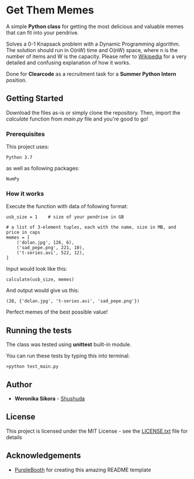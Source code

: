 
# Get Them Memes

A simple **Python class** for getting the most delicious and valuable memes that can fit into your pendrive.

Solves a 0-1 Knapsack problem with a Dynamic Programming algorithm.
The solution should run in O(nW) time and O(nW) space, where n is the number of items and W is the capacity. 
Please refer to [Wikipedia](https://en.wikipedia.org/wiki/Knapsack_problem) for a very detailed and confusing explanation of how it works.

Done for **Clearcode** as a recruitment task for a **Summer Python Intern** position.

## Getting Started

Download the files as-is or simply clone the repository. Then, import the *calculate* function from *main.py* file and you're good to go!

### Prerequisites

This project uses:

```
Python 3.7
```

as well as following packages:

```
NumPy
```
### How it works

Execute the function with data of following format:

```
usb_size = 1    # size of your pendrive in GB

# a list of 3-element tuples, each with the name, size in MB, and price in caps
memes = [
    ('dolan.jpg', 126, 6),
    ('sad_pepe.png', 221, 10),
    ('t-series.avi', 522, 12),
]
```

Input would look like this:

```
calculate(usb_size, memes)
```
And output would give us this:
```
(28, {'dolan.jpg', 't-series.avi', 'sad_pepe.png'})
```

Perfect memes of the best possible value!

## Running the tests

The class was tested using **unittest** built-in module.

You can run these tests by typing this into terminal:
```
>python test_main.py
```
## Author

* **Weronika Sikora** - [Shushuda](https://github.com/Shushuda)

## License

This project is licensed under the MIT License - see the [LICENSE.txt](LICENSE.txt) file for details

## Acknowledgements

* [PurpleBooth](https://gist.github.com/PurpleBooth) for creating this amazing README template
